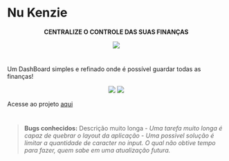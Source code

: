 # **Nu Kenzie**

<div align="center">

**CENTRALIZE O CONTROLE DAS SUAS FINANÇAS**

<img src="https://i.ibb.co/7rZyKk1/HomePage.png"/>

</div>

#

Um DashBoard simples e refinado onde é possível guardar todas as finanças!  

<div align="center">

<img src="https://i.ibb.co/bmWkq8g/Dash-Board.png"/>

<img src="https://i.ibb.co/7k8XtL7/Exemplo.png"/>

</div>

Acesse ao projeto <a href="https://nu-kenzie-tau.vercel.app/">aqui</a>

#

> **Bugs conhecidos:** Descrição muito longa - *Uma tarefa muito longa é capaz de quebrar o layout da aplicação - Uma possivel solução é limitar a quantidade de caracter no input.  O qual não obtive tempo para fazer, quem sabe em uma atualização futura.*

